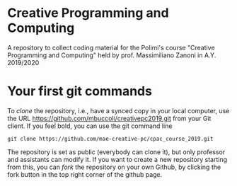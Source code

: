 # Creative Programming and Computing
A repository to collect coding material for the Polimi's course "Creative Programming and Computing" held by prof. Massimiliano Zanoni in A.Y. 2019/2020

# Your first git commands
To _clone_ the repository, i.e., have a synced copy in your local computer, use the URL https://github.com/mbuccoli/creativepc2019.git from your Git client. If you feel bold, you can use the git command line

```
git clone https://github.com/mae-creative-pc/cpac_course_2019.git
```
The repository is set as public (everybody can clone it), but only professor and assistants can modify it. If you want to create a new repository starting from this, you can _fork_ the repository on your own Github, by clicking the fork button in the top right corner of the github page.
